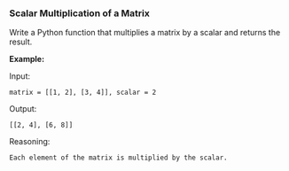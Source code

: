 ### Scalar Multiplication of a Matrix

Write a Python function that multiplies a matrix by a scalar and returns the result.

**Example:**

Input:

```
matrix = [[1, 2], [3, 4]], scalar = 2
```

Output:

```
[[2, 4], [6, 8]]
```

Reasoning:

`Each element of the matrix is multiplied by the scalar.`

